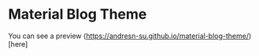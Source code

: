 # Material Blog Theme
You can see a preview (https://andresn-su.github.io/material-blog-theme/)[here]
